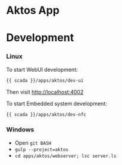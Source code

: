# Aktos App

# Development

### Linux

To start WebUI development:

```bash
{{ scada }}/apps/aktos/dev-ui
```

Then visit [http://localhost:4002](http://localhost:4002)

To start Embedded system development:

```bash
{{ scada }}/apps/aktos/dev-nfc
```

### Windows

* Open `git BASH`
* `gulp --project=aktos`
* `cd apps/aktos/webserver; lsc server.ls`
